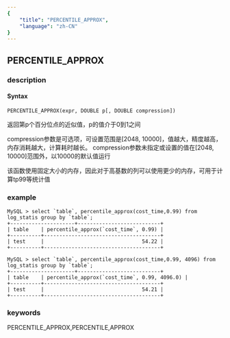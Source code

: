 ```yaml
---
{
    "title": "PERCENTILE_APPROX",
    "language": "zh-CN"
}
---
```


<!-- 
Licensed to the Apache Software Foundation (ASF) under one
or more contributor license agreements.  See the NOTICE file
distributed with this work for additional information
regarding copyright ownership.  The ASF licenses this file
to you under the Apache License, Version 2.0 (the
"License"); you may not use this file except in compliance
with the License.  You may obtain a copy of the License at

  http://www.apache.org/licenses/LICENSE-2.0

Unless required by applicable law or agreed to in writing,
software distributed under the License is distributed on an
"AS IS" BASIS, WITHOUT WARRANTIES OR CONDITIONS OF ANY
KIND, either express or implied.  See the License for the
specific language governing permissions and limitations
under the License.
-->

## PERCENTILE_APPROX
### description
#### Syntax

`PERCENTILE_APPROX(expr, DOUBLE p[, DOUBLE compression])`


返回第p个百分位点的近似值，p的值介于0到1之间

compression参数是可选项，可设置范围是[2048, 10000]，值越大，精度越高，内存消耗越大，计算耗时越长。
compression参数未指定或设置的值在[2048, 10000]范围外，以10000的默认值运行

该函数使用固定大小的内存，因此对于高基数的列可以使用更少的内存，可用于计算tp99等统计值

### example
```
MySQL > select `table`, percentile_approx(cost_time,0.99) from log_statis group by `table`;
+---------------------+---------------------------+
| table    | percentile_approx(`cost_time`, 0.99) |
+----------+--------------------------------------+
| test     |                                54.22 |
+----------+--------------------------------------+

MySQL > select `table`, percentile_approx(cost_time,0.99, 4096) from log_statis group by `table`;
+---------------------+---------------------------+
| table    | percentile_approx(`cost_time`, 0.99, 4096.0) |
+----------+--------------------------------------+
| test     |                                54.21 |
+----------+--------------------------------------+
```

### keywords
PERCENTILE_APPROX,PERCENTILE,APPROX
